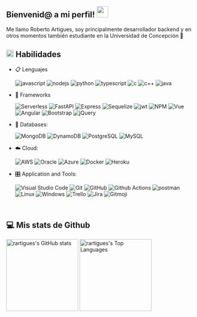 <!--## No vean mi codigo horrible pls :sob:-->
<h2> Bienvenid@ a mi perfil! <img src="https://raw.githubusercontent.com/iampavangandhi/iampavangandhi/master/gifs/Hi.gif" width="30px"> </h2>
<p> Me llamo Roberto Artigues, soy principalmente desarrollador backend y en otros momentos también estudiante en la Universidad de Concepción 🚀 </p> 


## <img src="https://media2.giphy.com/media/QssGEmpkyEOhBCb7e1/giphy.gif?cid=ecf05e47a0n3gi1bfqntqmob8g9aid1oyj2wr3ds3mg700bl&rid=giphy.gif" width ="20"><b> Habilidades</b>

<p align="center">

- 📋 Lenguajes 
    
    ![javascript](https://img.shields.io/badge/javascript%20-%23323330.svg?&style=for-the-badge&logo=javascript&logoColor=%23F7DF1E)
    ![nodejs](https://img.shields.io/badge/node.js%20-%2343853D.svg?&style=for-the-badge&logo=node.js&logoColor=white)
    ![python](https://img.shields.io/badge/Python-14354C?style=for-the-badge&logo=python&logoColor=white)
    ![typescript](https://img.shields.io/badge/TypeScript-007ACC?style=for-the-badge&logo=typescript&logoColor=white)
    ![c](https://img.shields.io/badge/C-00599C?style=for-the-badge&logo=c&logoColor=white)
    ![c++](https://img.shields.io/badge/C%2B%2B-00599C?style=for-the-badge&logo=c%2B%2B&logoColor=white)
    ![java](https://img.shields.io/badge/Java-ED8B00?style=for-the-badge&logo=openjdk&logoColor=white)
  

      
- 🎨 Frameworks

   ![Serverless](https://img.shields.io/badge/Serverless-%23FD5750?style=for-the-badge&logo=Serverless&logoColor=white)
   ![FastAPI](https://img.shields.io/badge/FastAPI-%23009688?style=for-the-badge&logo=fastapi&logoColor=white)
   ![Express](https://img.shields.io/badge/Express.js-000000?style=for-the-badge&logo=express&logoColor=white)
   ![Sequelize](https://img.shields.io/badge/Sequelize-%2352B0E7?style=for-the-badge&logo=sequelize&logoColor=white)
   ![jwt](https://img.shields.io/badge/JWT-000000?style=for-the-badge&logo=JSON%20web%20tokens&logoColor=white)
   ![NPM](https://img.shields.io/badge/npm-CB3837?style=for-the-badge&logo=npm&logoColor=white)
   ![Vue](https://img.shields.io/badge/Vue.js-35495E?style=for-the-badge&logo=vuedotjs&logoColor=4FC08D)
   ![Angular](https://img.shields.io/badge/Angular-DD0031?style=for-the-badge&logo=angular&logoColor=white)
   ![Bootstrap](https://img.shields.io/badge/bootstrap%20-%23563D7C.svg?&style=for-the-badge&logo=bootstrap&logoColor=white)
   ![jQuery](https://img.shields.io/badge/jQuery-0769AD?style=for-the-badge&logo=jquery&logoColor=white)

- 💾 Databases:

    
    ![MongoDB](https://img.shields.io/badge/MongoDB-%234ea94b.svg?&style=for-the-badge&logo=mongodb&logoColor=white)
    ![DynamoDB](https://img.shields.io/badge/Amazon_DynamoDB-%234053D6?style=for-the-badge&logo=amazondynamodb&logoColor=white)
    ![PostgreSQL](https://img.shields.io/badge/PostgreSQL-316192?style=for-the-badge&logo=postgresql&logoColor=white)
    ![MySQL](https://img.shields.io/badge/MySQL-00000F?style=for-the-badge&logo=mysql&logoColor=white)
    
- ☁️ Cloud:

  ![AWS](https://img.shields.io/badge/Amazon_AWS-232F3E?style=for-the-badge&logo=amazon-aws&logoColor=white)
  ![Oracle](https://img.shields.io/badge/Oracle_Cloud-%23F80000?style=for-the-badge&logo=oracle&logoColor=white)
  ![Azure](https://img.shields.io/badge/Microsoft_Azure-0089D6?style=for-the-badge&logo=microsoft-azure&logoColor=white)
  ![Docker](https://img.shields.io/badge/docker-%232496ED?style=for-the-badge&logo=docker&logoColor=white)
  ![Heroku](https://img.shields.io/badge/Heroku-430098?style=for-the-badge&logo=heroku&logoColor=white)
  
  


- 🎛️ Application and Tools:

    ![Visual Studio Code](https://img.shields.io/badge/Visual%20Studio%20Code-0078d7.svg?style=for-the-badge&logo=visual-studio-code&logoColor=white)
    ![Git](https://img.shields.io/badge/git-%23F05033.svg?style=for-the-badge&logo=git&logoColor=white)
    ![GitHub](https://img.shields.io/badge/github-%23121011.svg?style=for-the-badge&logo=github&logoColor=white)
    ![Github Actions](https://img.shields.io/badge/Github_Actions-%232088FF?style=for-the-badge&logo=githubactions&logoColor=white)
    ![postman](https://img.shields.io/badge/Postman-FF6C37?style=for-the-badge&logo=Postman&logoColor=white)
    ![Linux](https://img.shields.io/badge/Linux-FCC624?style=for-the-badge&logo=linux&logoColor=black)
    ![Windows](https://img.shields.io/badge/Windows-0078D6?style=for-the-badge&logo=windows&logoColor=white)
    ![Trello](https://img.shields.io/badge/Trello-0052CC?style=for-the-badge&logo=trello&logoColor=white)
    ![Jira](https://img.shields.io/badge/Jira-0052CC?style=for-the-badge&logo=Jira&logoColor=white)
    ![Gitmoji](https://img.shields.io/badge/gitmoji-%20😜%20😍-FFDD67.svg?style=for-the-badge&logoColor=white)

</p>


<br />

## 💻 Mis stats de Github


<img alt="rartigues's GitHub stats" src="https://github.rartigues.com/?username=rartigues&count-private=true&theme=transparent&show_icons=true" height="192px"/>  <img alt="rartigues's Top Languages" src="https://github.rartigues.com/top-langs/?username=rartigues&layout=compact&theme=transparent&hide=tex" height="192px"/>


<!--

**rartigues/rartigues** is a ✨ _special_ ✨ repository because its `README.md` (this file) appears on your GitHub profile.
<img alt="rartigues's Top Languages" src="https://github-readme-stats.vercel.app/api/top-langs/?username=berkeli&langs_count=8&layout=compact&theme=react&hide_border=true&bg_color=1F222E&title_color=F85D7F&icon_color=F8D866" height="192px"/>
Here are some ideas to get you started:

- 🔭 I’m currently working on ...
- 🌱 I’m currently learning ...
- 👯 I’m looking to collaborate on ...
- 🤔 I’m looking for help with ...
- 💬 Ask me about ...
- 📫 How to reach me: ...
- 😄 Pronouns: ...
- ⚡ Fun fact: ...

